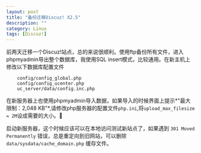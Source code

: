 ```yaml
---
layout: post
title: "备份迁移Discuz! X2.5"
description: ""
category: Linux
tags: [Discuz!]
---
```

前两天迁移一个Discuz!站点，总的来说很顺利。使用ftp备份所有文件，进入phpmyadmin导出整个数据库，我使用SQL insert模式，比较通用。在新主机上修改以下数据库配置文件
		
		config/config_global.php
		config/config_ucenter.php
		uc_server/data/config.inc.php

在新服务器上也使用phpmyadmin导入数据，如果导入的时候界面上提示*"最大限制：2,048 KB"*,请修改php服务器的配置文件`php.ini`,将`upload_max_filesize = 2M`设成需要的大小。  

启动新服务器，这个时候应该可以在本地访问测试新站点了，如果遇到 `301 Moved Permanently` 错误，总是重定向到旧网站，可以删除 `data/sysdata/cache_domain.php` 缓存文件。